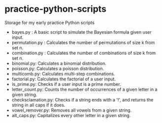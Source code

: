 # practice-python-scripts
Storage for my early practice Python scripts

- bayes.py : A basic script to simulate the Bayesian formula given user input.
- permutation.py : Calculates the number of permutations of size k from set n.
- combination.py : Calculates the number of combinations of size k from set n.
- binomial.py: Calculates a binomial distribution.
- poisson.py: Calculates a poisson distribution.
- multicomb.py: Calculates multi-step combinations.
- factorial.py: Calculates the factorial of a user input.
- is_prime.py: Checks if a user input is a prime number.
- letter_count.py: Counts the number of occurrences of a given letter in a given string.
- checksclamation.py: Checks if a string ends with a '!', and returns the string in all caps if it does.
- vowel_remover.py: Removes all vowels from a given string.
- alt_caps.py: Capitalizes every other letter in a given string.
